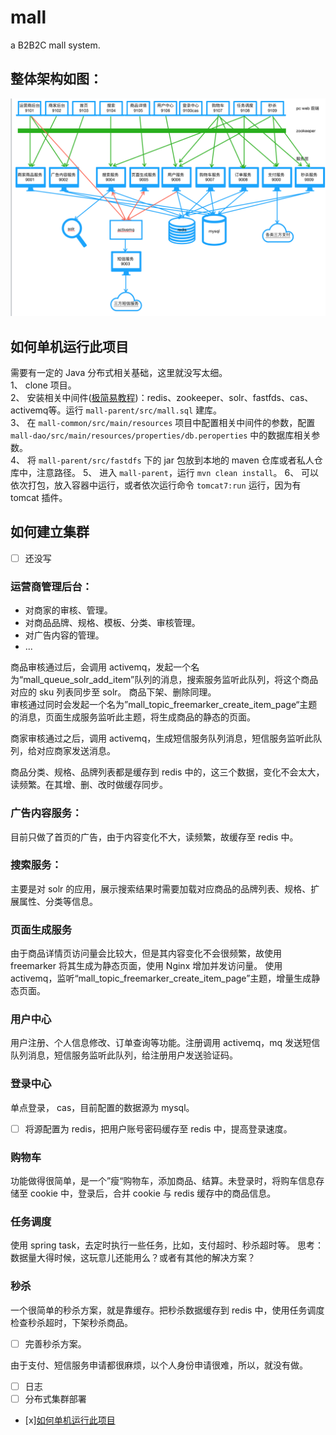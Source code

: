 # mall
a B2B2C mall system.

## 整体架构如图：

![系统架构](https://github.com/icoreman/mall/blob/master/src/mall%E6%9E%B6%E6%9E%84%E5%9B%BE.png)

<h2 id="如何单机运行此项目">如何单机运行此项目</h2>

需要有一定的 Java 分布式相关基础，这里就没写太细。  
1、 clone 项目。  
2、 安装相关中间件([极简易教程](https://www.jianshu.com/p/6309efb2a821))：redis、zookeeper、solr、fastfds、cas、activemq等。运行 `mall-parent/src/mall.sql` 建库。  
3、 在 `mall-common/src/main/resources` 项目中配置相关中间件的参数，配置 `mall-dao/src/main/resources/properties/db.peroperties` 中的数据库相关参数。  
4、 将 `mall-parent/src/fastdfs` 下的 jar 包放到本地的 maven 仓库或者私人仓库中，注意路径。
5、 进入 `mall-parent`，运行 `mvn clean install`。
6、 可以依次打包，放入容器中运行，或者依次运行命令 `tomcat7:run` 运行，因为有 tomcat 插件。

## 如何建立集群
- [ ] 还没写  

### 运营商管理后台：
- 对商家的审核、管理。
- 对商品品牌、规格、模板、分类、审核管理。
- 对广告内容的管理。
- ...

商品审核通过后，会调用 activemq，发起一个名为“mall_queue_solr_add_item”队列的消息，搜索服务监听此队列，将这个商品对应的 sku 列表同步至 solr。
商品下架、删除同理。  
审核通过同时会发起一个名为”mall_topic_freemarker_create_item_page“主题的消息，页面生成服务监听此主题，将生成商品的静态的页面。 

商家审核通过之后，调用 activemq，生成短信服务队列消息，短信服务监听此队列，给对应商家发送消息。

商品分类、规格、品牌列表都是缓存到 redis 中的，这三个数据，变化不会太大，读频繁。在其增、删、改时做缓存同步。 

### 广告内容服务：
目前只做了首页的广告，由于内容变化不大，读频繁，故缓存至 redis 中。

### 搜索服务：
主要是对 solr 的应用，展示搜索结果时需要加载对应商品的品牌列表、规格、扩展属性、分类等信息。

### 页面生成服务
由于商品详情页访问量会比较大，但是其内容变化不会很频繁，故使用 freemarker 将其生成为静态页面，使用 Nginx 增加并发访问量。
使用 activemq，监听“mall_topic_freemarker_create_item_page”主题，增量生成静态页面。

### 用户中心
用户注册、个人信息修改、订单查询等功能。注册调用 activemq，mq 发送短信队列消息，短信服务监听此队列，给注册用户发送验证码。

### 登录中心
单点登录， cas，目前配置的数据源为 mysql。 

- [ ] 将源配置为 redis，把用户账号密码缓存至 redis 中，提高登录速度。

### 购物车
功能做得很简单，是一个”瘦“购物车，添加商品、结算。未登录时，将购车信息存储至 cookie 中，登录后，合并 cookie 与 redis 缓存中的商品信息。

### 任务调度
使用 spring task，去定时执行一些任务，比如，支付超时、秒杀超时等。
思考：
数据量大得时候，这玩意儿还能用么？或者有其他的解决方案？

### 秒杀
一个很简单的秒杀方案，就是靠缓存。把秒杀数据缓存到 redis 中，使用任务调度检查秒杀超时，下架秒杀商品。 
- [ ] 完善秒杀方案。


由于支付、短信服务申请都很麻烦，以个人身份申请很难，所以，就没有做。 
 
- [ ] 日志  
- [ ] 分布式集群部署  
- [x][如何单机运行此项目](如何单机运行此项目)
